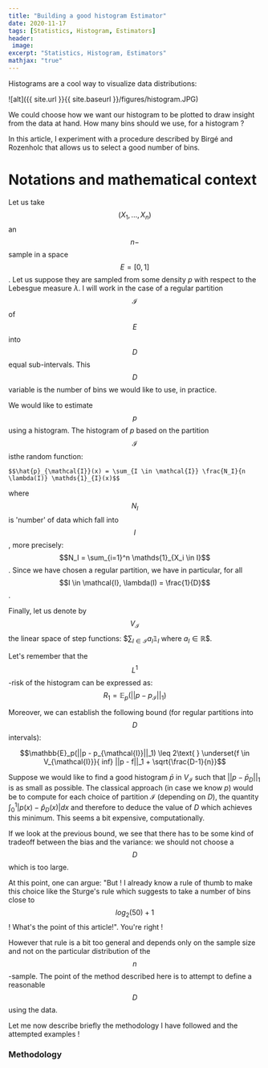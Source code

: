 ```yaml
---
title: "Building a good histogram Estimator"
date: 2020-11-17
tags: [Statistics, Histogram, Estimators]
header:
 image: 
excerpt: "Statistics, Histogram, Estimators"
mathjax: "true"
---
```


Histograms are a cool way to visualize data distributions:


![alt]({{ site.url }}{{ site.baseurl }}/figures/histogram.JPG)

We could choose how we want our histogram to be plotted to draw insight from the data at hand. How many bins should we use, for a histogram ?

In this article, I experiment with a procedure described by Birgé and Rozenholc that allows us to select a good number of bins. 

# Notations and mathematical context

Let us take $$(X_1, ..., X_n)$$ an $$n-$$sample in a space $$E = [0 , 1]$$. Let us suppose they are sampled from some density $p$ with respect to the Lebesgue measure $\lambda$. I will work in the case of a regular partition $$\mathcal{I}$$ of $$E$$ into $$D$$ equal sub-intervals. This $$D$$ variable is the number of bins we would like to use, in practice.

We would like to estimate $$p$$ using a histogram. The histogram of $p$ based on the partition $$\mathcal{I}$$ isthe random function:
	
	$$\hat{p}_{\mathcal{I}}(x) = \sum_{I \in \mathcal{I}} \frac{N_I}{n \lambda(I)} \mathds{1}_{I}(x)$$ 

where $$N_I$$ is 'number' of data which fall into $$I$$, more precisely: $$N_I = \sum_{i=1}^n \mathds{1}_{X_i \in I}$$. Since we have chosen a regular partition, we have in particular, for all $$I \in \mathcal{I}, \lambda(I) = \frac{1}{D}$$. 

Finally, let us denote by $$V_{\mathcal{I}}$$ the linear space of step functions: $$\sum_{I \in \mathcal{I}} a_{I} \mathds{1}_I$ where $a_I \in \mathbb{R}$$. 

Let's remember that the $$L^1$$-risk of the histogram can be expressed as:
$$R_1 = \mathbb{E}_p(||p - p_{\mathcal{I}}||_1) $$ 

Moreover, we can establish the following bound (for regular partitions into $$D$$ intervals):

$$\mathbb{E}_p(||p - p_{\mathcal{I}}||_1) \leq 2\text{ }  \underset{f \in V_{\mathcal{I}}}{ inf} ||p - f||_1 + \sqrt{\frac{D-1}{n}}$$  

Suppose we would like to find a good histogram $\bar{p}$ in $V_{\mathcal{I}}$ such that $||p - \bar{p}_D||_1$ is as small as possible. The classical approach (in case we know $p$) would be to compute for each choice of partition $\mathcal{I}$ (depending on $D$), the quantity $\int_{0}^1|p(x) - \hat{p}_D(x)|dx$ and therefore to deduce the value of $D$ which achieves this minimum. This seems a bit expensive, computationally.

If we look at the previous bound, we see that  there has to be some kind of tradeoff between the bias and the variance: we should not choose a $$D$$ which is too large. 


At this point, one can argue: "But ! I already know a rule of thumb to make this choice like the Sturge's rule which suggests to take a number of bins close to $$log_2(50) + 1$$ ! What's the point of this article!".
You're right !

However that rule is a bit too general and depends only on the sample size and not on the particular distribution of the $$n$$-sample. The point of the method described here is to attempt to define a reasonable $$D$$ using the data. 


Let me now describe briefly the methodology I have followed and the attempted examples !


### Methodology


